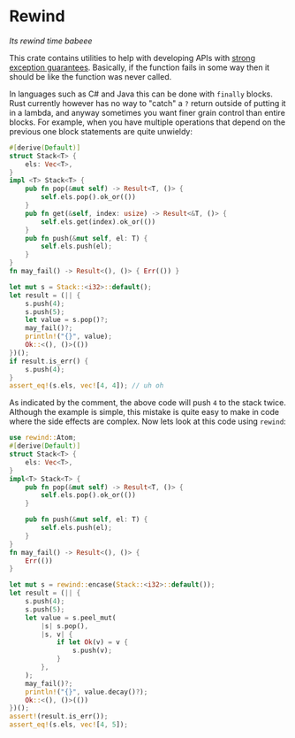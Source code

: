 # Rewind
_Its rewind time babeee_

This crate contains utilities to help with developing APIs with [strong exception
guarantees](https://en.wikipedia.org/wiki/Exception_safety). Basically, if the function
fails in some way then it should be like the function was never called.

In languages such as C# and Java this can be done with `finally` blocks. Rust currently however
has no way to "catch" a `?` return outside of putting it in a lambda, and anyway sometimes you want
finer grain control than entire blocks. For example, when you have multiple operations that depend on
the previous one block statements are quite unwieldy:

```rust
#[derive(Default)]
struct Stack<T> {
    els: Vec<T>,
}
impl <T> Stack<T> {
    pub fn pop(&mut self) -> Result<T, ()> {
        self.els.pop().ok_or(())
    }
    pub fn get(&self, index: usize) -> Result<&T, ()> {
        self.els.get(index).ok_or(())
    }
    pub fn push(&mut self, el: T) {
        self.els.push(el);
    }
}
fn may_fail() -> Result<(), ()> { Err(()) }

let mut s = Stack::<i32>::default();
let result = (|| {
    s.push(4);
    s.push(5);
    let value = s.pop()?;
    may_fail()?;
    println!("{}", value);
    Ok::<(), ()>(())
})();
if result.is_err() {
    s.push(4);
}
assert_eq!(s.els, vec![4, 4]); // uh oh
```

As indicated by the comment, the above code will push `4` to the stack twice. Although the example is simple, this
mistake is quite easy to make in code where the side effects are complex. Now lets look at this code using `rewind`:


```rust
use rewind::Atom;
#[derive(Default)]
struct Stack<T> {
    els: Vec<T>,
}
impl<T> Stack<T> {
    pub fn pop(&mut self) -> Result<T, ()> {
        self.els.pop().ok_or(())
    }

    pub fn push(&mut self, el: T) {
        self.els.push(el);
    }
}
fn may_fail() -> Result<(), ()> {
    Err(())
}

let mut s = rewind::encase(Stack::<i32>::default());
let result = (|| {
    s.push(4);
    s.push(5);
    let value = s.peel_mut(
        |s| s.pop(),
        |s, v| {
            if let Ok(v) = v {
                s.push(v);
            }
        },
    );
    may_fail()?;
    println!("{}", value.decay()?);
    Ok::<(), ()>(())
})();
assert!(result.is_err());
assert_eq!(s.els, vec![4, 5]);
```
